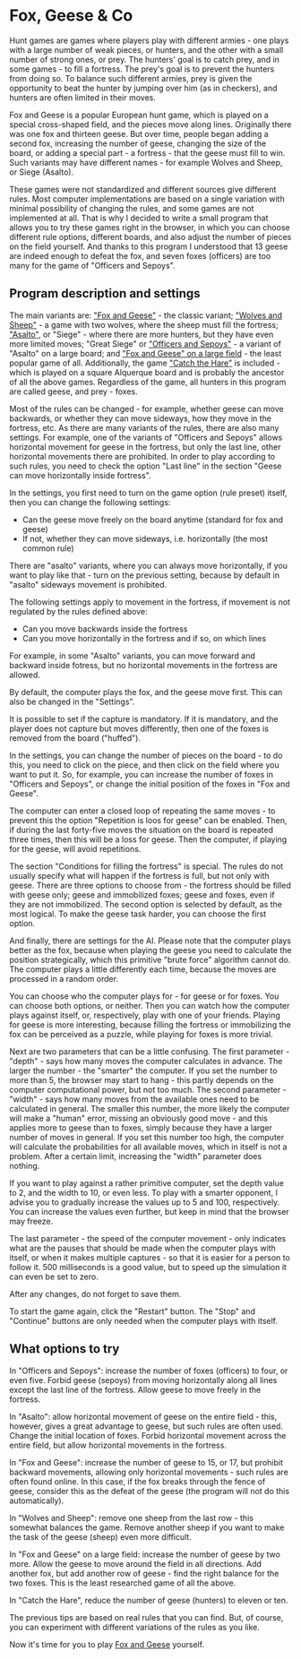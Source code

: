 # Fox, Geese & Co

Hunt games are games where players play with different armies - one plays with a large number of weak pieces, or hunters, and the other with a small number of strong ones, or prey. The hunters' goal is to catch prey, and in some games - to fill a fortress. The prey's goal is to prevent the hunters from doing so. To balance such different armies, prey is given the opportunity to beat the hunter by jumping over him (as in checkers), and hunters are often limited in their moves.

Fox and Geese is a popular European hunt game, which is played on a special cross-shaped field, and the pieces move along lines. Originally there was one fox and thirteen geese. But over time, people began adding a second fox, increasing the number of geese, changing the size of the board, or adding a special part - a fortress - that the geese must fill to win. Such variants may have different names - for example Wolves and Sheep, or Siege (Asalto).

These games were not standardized and different sources give different rules. Most computer implementations are based on a single variation with minimal possibility of changing the rules, and some games are not implemented at all. That is why I decided to write a small program that allows you to try these games right in the browser, in which you can choose different rule options, different boards, and also adjust the number of pieces on the field yourself. And thanks to this program I understood that 13 geese are indeed enough to defeat the fox, and seven foxes (officers) are too many for the game of "Officers and Sepoys".

## Program description and settings

The main variants are: ["Fox and Geese"](index.html?preset=GEESE) - the classic variant; ["Wolves and Sheep"](index.html?preset=SHEEP) - a game with two wolves, where the sheep must fill the fortress; ["Asalto"](index.html?preset=ASALTO), or "Siege" - where there are more hunters, but they have even more limited moves; "Great Siege" or ["Officers and Sepoys"](index.html?preset=SEPOYS) - a variant of "Asalto" on a large board; and ["Fox and Geese" on a large field](index.html?preset=RHOMBUS) - the least popular game of all. Additionally, the game ["Catch the Hare"](index.html?preset=HARE) is included - which is played on a square Alquerque board and is probably the ancestor of all the above games. Regardless of the game, all hunters in this program are called geese, and prey - foxes.

Most of the rules can be changed - for example, whether geese can move backwards, or whether they can move sideways, how they move in the fortress, etc. As there are many variants of the rules, there are also many settings. For example, one of the variants of "Officers and Sepoys" allows horizontal movement for geese in the fortress, but only the last line, other horizontal movements there are prohibited. In order to play according to such rules, you need to check the option "Last line" in the section "Geese can move horizontally inside fortress".

In the settings, you first need to turn on the game option (rule preset) itself, then you can change the following settings:

 - Can the geese move freely on the board anytime (standard for fox and geese)
 - If not, whether they can move sideways, i.e. horizontally (the most common rule)

There are "asalto" variants, where you can always move horizontally, if you want to play like that - turn on the previous setting, because by default in "asalto" sideways movement is prohibited.

The following settings apply to movement in the fortress, if movement is not regulated by the rules defined above:

 - Can you move backwards inside the fortress
 - Can you move horizontally in the fortress and if so, on which lines

For example, in some "Asalto" variants, you can move forward and backward inside fotress, but no horizontal movements in the fortress are allowed.

By default, the computer plays the fox, and the geese move first. This can also be changed in the "Settings".

It is possible to set if the capture is mandatory. If it is mandatory, and the player does not capture but moves differently, then one of the foxes is removed from the board ("huffed").

In the settings, you can change the number of pieces on the board - to do this, you need to click on the piece, and then click on the field where you want to put it. So, for example, you can increase the number of foxes in "Officers and Sepoys", or change the initial position of the foxes in "Fox and Geese".

The computer can enter a closed loop of repeating the same moves - to prevent this the option "Repetition is loos for geese" can be enabled. Then, if during the last forty-five moves the situation on the board is repeated three times, then this will be a loss for geese. Then the computer, if playing for the geese, will avoid repetitions.

The section "Conditions for filling the fortress" is special. The rules do not usually specify what will happen if the fortress is full, but not only with geese. There are three options to choose from - the fortress should be filled with geese only; geese and immobilized foxes; geese and foxes, even if they are not immobilized. The second option is selected by default, as the most logical. To make the geese task harder, you can choose the first option.

And finally, there are settings for the AI. Please note that the computer plays better as the fox, because when playing the geese you need to calculate the position strategically, which this primitive "brute force" algorithm cannot do. The computer plays a little differently each time, because the moves are processed in a random order.

You can choose who the computer plays for - for geese or for foxes. You can choose both options, or neither. Then you can watch how the computer plays against itself, or, respectively, play with one of your friends. Playing for geese is more interesting, because filling the fortress or immobilizing the fox can be perceived as a puzzle, while playing for foxes is more trivial.

Next are two parameters that can be a little confusing. The first parameter - "depth" - says how many moves the computer calculates in advance. The larger the number - the "smarter" the computer. If you set the number to more than 5, the browser may start to hang - this partly depends on the computer computational power, but not too much. The second parameter - "width" - says how many moves from the available ones need to be calculated in general. The smaller this number, the more likely the computer will make a "human" error, missing an obviously good move - and this applies more to geese than to foxes, simply because they have a larger number of moves in general. If you set this number too high, the computer will calculate the probabilities for all available moves, which in itself is not a problem. After a certain limit, increasing the "width" parameter does nothing.

If you want to play against a rather primitive computer, set the depth value to 2, and the width to 10, or even less. To play with a smarter opponent, I advise you to gradually increase the values up to 5 and 100, respectively. You can increase the values even further, but keep in mind that the browser may freeze.

The last parameter - the speed of the computer movement - only indicates what are the pauses that should be made when the computer plays with itself, or when it makes multiple captures - so that it is easier for a person to follow it. 500 milliseconds is a good value, but to speed up the simulation it can even be set to zero.

After any changes, do not forget to save them.

To start the game again, click the "Restart" button. The "Stop" and "Continue" buttons are only needed when the computer plays with itself.

## What options to try

In "Officers and Sepoys": increase the number of foxes (officers) to four, or even five. Forbid geese (sepoys) from moving horizontally along all lines except the last line of the fortress. Allow geese to move freely in the fortress.

In "Asalto": allow horizontal movement of geese on the entire field - this, however, gives a great advantage to geese, but such rules are often used. Change the initial location of foxes. Forbid horizontal movement across the entire field, but allow horizontal movements in the fortress.

In "Fox and Geese": increase the number of geese to 15, or 17, but prohibit backward movements, allowing only horizontal movements - such rules are often found online. In this case, if the fox breaks through the fence of geese, consider this as the defeat of the geese (the program will not do this automatically).

In "Wolves and Sheep": remove one sheep from the last row - this somewhat balances the game. Remove another sheep if you want to make the task of the geese (sheep) even more difficult.

In "Fox and Geese" on a large field: increase the number of geese by two more. Allow the geese to move around the field in all directions. Add another fox, but add another row of geese - find the right balance for the two foxes. This is the least researched game of all the above.

In "Сatch the Hare", reduce the number of geese (hunters) to eleven or ten.

The previous tips are based on real rules that you can find. But, of course, you can experiment with different variations of the rules as you like.

Now it's time for you to play [Fox and Geese](index.html?preset=GEESE) yourself.
